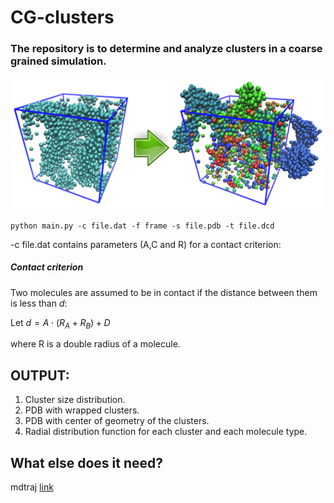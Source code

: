 # CG-clusters

### The repository is to determine and analyze clusters in a coarse grained simulation.

![alt text](https://github.com/Aksonik/cg-clusters/blob/master/scheme.png)


```
python main.py -c file.dat -f frame -s file.pdb -t file.dcd
```


-c file.dat contains parameters (A,C and R) for a contact criterion:

##### Contact criterion
Two molecules are assumed to be in contact if the distance between them is less than *d*:

Let $d = A \cdot ( R_{A} + R_{B} ) + D$

where R is a double radius of a molecule.

## OUTPUT:
1. Cluster size distribution.
2. PDB with wrapped clusters.
3. PDB with center of geometry of the clusters.
4. Radial distribution function for each cluster and each molecule type.

## What else does it need?

mdtraj [link](http://mdtraj.org)
